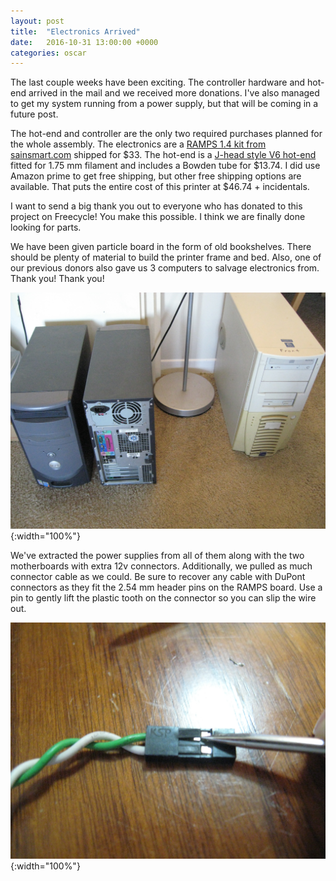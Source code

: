```yaml
---
layout: post
title:  "Electronics Arrived"
date:   2016-10-31 13:00:00 +0000
categories: oscar
---
```

The last couple weeks have been exciting.
The controller hardware and hot-end arrived in the mail and we received more donations.
I've also managed to get my system running from a power supply, but that will be coming in a future post.

The hot-end and controller are the only two required purchases planned for the whole assembly.
The electronics are a <a href="http://www.sainsmart.com/3d-printing/3d-printkits/sainsmart-mega2560-a4988-ramps-1-4-3d-printer-kit-for-arduino-reprap.html">RAMPS 1.4 kit from sainsmart.com</a> shipped for $33.
The hot-end is a <a href="http://amzn.to/2fcSz8L">J-head style V6 hot-end</a> fitted for 1.75 mm filament and includes a Bowden tube for $13.74.  I did use Amazon prime to get free shipping, but other free shipping options are available.
That puts the entire cost of this printer at $46.74 + incidentals.

I want to send a big thank you out to everyone who has donated to this project on Freecycle!  You make this possible.
I think we are finally done looking for parts.

We have been given particle board in the form of old bookshelves.
There should be plenty of material to build the printer frame and bed.
Also, one of our previous donors also gave us 3 computers to salvage electronics from.  Thank you!  Thank you!

![3 Computers and 6 bookshelf inserts](/images/2016-10-31/computers-and-bookshelves.jpg){:width="100%"}

We've extracted the power supplies from all of them along with the two motherboards with extra 12v connectors.
Additionally, we pulled as much connector cable as we could.
Be sure to recover any cable with DuPont connectors as they fit the 2.54 mm header pins on the RAMPS board.
Use a pin to gently lift the plastic tooth on the connector so you can slip the wire out.

![A DuPont connector](/images/2016-10-31/dupont.jpg){:width="100%"}
